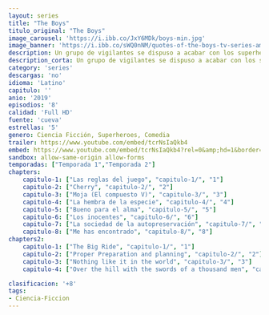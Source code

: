 ```yaml
---
layout: series
title: "The Boys"
titulo_original: "The Boys"
image_carousel: 'https://i.ibb.co/JxY6MDk/boys-min.jpg'
image_banner: 'https://i.ibb.co/sWQ0nNM/quotes-of-the-boys-tv-series-amazon-prime-1-min.jpg'
description: Un grupo de vigilantes se dispuso a acabar con los superhéroes corruptos que abusan de sus superpoderes.
description_corta: Un grupo de vigilantes se dispuso a acabar con los superhéroes corruptos que abusan de sus superpoderes.
category: 'series'
descargas: 'no'
idioma: 'Latino'
capitulo: ''
anio: '2019'
episodios: '8'
calidad: 'Full HD'
fuente: 'cueva'
estrellas: '5'
genero: Ciencia Ficción, Superheroes, Comedia
trailer: https://www.youtube.com/embed/tcrNsIaQkb4
embed: https://www.youtube.com/embed/tcrNsIaQkb4?rel=0&amp;hd=1&border=0&wmode=opaque&enablejsapi=1&modestbranding=1&controls=1&showinfo=1
sandbox: allow-same-origin allow-forms 
temporadas: ["Temporada 1","Temporada 2"]
chapters:
    capitulo-1: ["Las reglas del juego", "capitulo-1/", "1"]
    capitulo-2: ["Cherry", "capitulo-2/", "2"]
    capitulo-3: ["Moja (El compuesto V)", "capitulo-3/", "3"]
    capitulo-4: ["La hembra de la especie", "capitulo-4/", "4"]
    capitulo-5: ["Bueno para el alma", "capitulo-5/", "5"]
    capitulo-6: ["Los inocentes", "capitulo-6/", "6"]
    capitulo-7: ["La sociedad de la autopreservación", "capitulo-7/", "7"]
    capitulo-8: ["Me has encontrado", "capitulo-8/", "8"]
chapters2:
    capitulo-1: ["The Big Ride", "capitulo-1/", "1"]
    capitulo-2: ["Proper Preparation and planning", "capitulo-2/", "2"]
    capitulo-3: ["Nothing like it in the world", "capitulo-3/", "3"]
    capitulo-4: ["Over the hill with the swords of a thousand men", "capitulo-4/", "4"]

clasificacion: '+8'
tags:
- Ciencia-Ficcion
---
```












